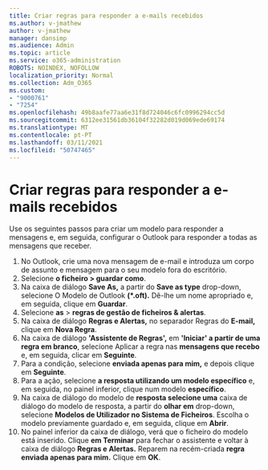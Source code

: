 ```yaml
---
title: Criar regras para responder a e-mails recebidos
ms.author: v-jmathew
author: v-jmathew
manager: dansimp
ms.audience: Admin
ms.topic: article
ms.service: o365-administration
ROBOTS: NOINDEX, NOFOLLOW
localization_priority: Normal
ms.collection: Adm_O365
ms.custom:
- "9000761"
- "7254"
ms.openlocfilehash: 49b8aafe77aa6e31f8d724046c6fc0996294cc5d
ms.sourcegitcommit: 6312ee31561db36104f32282d019d069ede69174
ms.translationtype: MT
ms.contentlocale: pt-PT
ms.lasthandoff: 03/11/2021
ms.locfileid: "50747465"
---
```

# <a name="set-up-rules-to-reply-to-incoming-emails"></a>Criar regras para responder a e-mails recebidos

Use os seguintes passos para criar um modelo para responder a mensagens e, em seguida, configurar o Outlook para responder a todas as mensagens que receber.

1. No Outlook, crie uma nova mensagem de e-mail e introduza um corpo de assunto e mensagem para o seu modelo fora do escritório.
2. Selecione **o ficheiro > guardar como**.
3. Na caixa de diálogo **Save As,** a partir do **Save as type** drop-down, selecione O Modelo de Outlook **(*.oft).** Dê-lhe um nome apropriado e, em seguida, clique em **Guardar**.
4. Selecione **as**  >  **regras de gestão de ficheiros & alertas**.
5. Na caixa de diálogo **Regras e Alertas,** no separador Regras do **E-mail,** clique em **Nova Regra**.
6. Na caixa de diálogo **'Assistente de Regras',** em **'Iniciar' a partir de uma regra em branco**, selecione Aplicar a regra nas **mensagens que recebo** e, em seguida, clicar em **Seguinte**.
7. Para a condição, selecione **enviada apenas para mim,** e depois clique em **Seguinte**.
8. Para a ação, selecione **a resposta utilizando um modelo específico** e, em seguida, no painel inferior, clique num modelo **específico**.
9. Na caixa de diálogo do modelo de **resposta selecione uma** caixa de diálogo do modelo de resposta, a partir do **olhar em** drop-down, selecione **Modelos de Utilizador no Sistema de Ficheiros**. Escolha o modelo previamente guardado e, em seguida, clique em **Abrir**.
10. No painel inferior da caixa de diálogo, verá que o ficheiro do modelo está inserido. Clique **em Terminar** para fechar o assistente e voltar à caixa de diálogo **Regras e Alertas.** Reparem na recém-criada **regra enviada apenas para mim.** Clique em **OK**.
